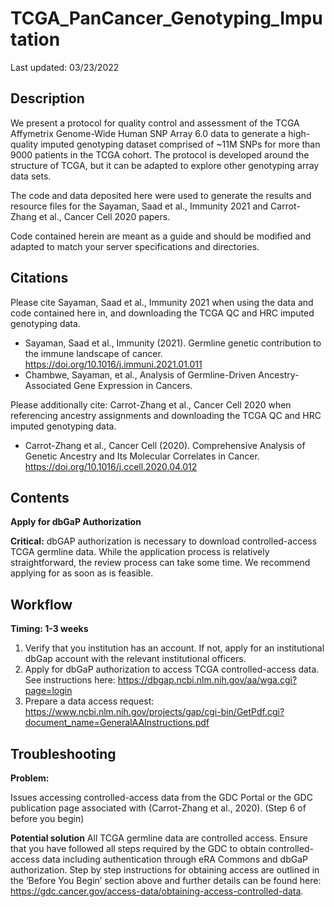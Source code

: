 # TCGA_PanCancer_Genotyping_Imputation

Last updated: 03/23/2022

## Description
We present a protocol for quality control and assessment of the TCGA Affymetrix Genome-Wide Human SNP Array 6.0 data to generate a high-quality imputed genotyping dataset comprised of ~11M SNPs for more than 9000 patients in the TCGA cohort. The protocol is developed around the structure of TCGA, but it can be adapted to explore other genotyping array data sets.

The code and data deposited here were used to generate the results and resource files for the Sayaman, Saad et al., Immunity 2021 and Carrot-Zhang et al., Cancer Cell 2020 papers.

Code contained herein are meant as a guide and should be modified and adapted to match your server specifications and directories.


## Citations
Please cite Sayaman, Saad et al., Immunity 2021 when using the data and code contained here in, and downloading the TCGA QC and HRC imputed genotyping data. 
* Sayaman, Saad et al., Immunity (2021). Germline genetic contribution to the immune landscape of cancer. https://doi.org/10.1016/j.immuni.2021.01.011
* Chambwe, Sayaman, et al., Analysis of Germline-Driven Ancestry-Associated Gene Expression in Cancers.

Please additionally cite: Carrot-Zhang et al., Cancer Cell 2020 when referencing ancestry assignments and downloading the TCGA QC and HRC imputed genotyping data.
* Carrot-Zhang et al., Cancer Cell (2020). Comprehensive Analysis of Genetic Ancestry and Its Molecular Correlates in Cancer. https://doi.org/10.1016/j.ccell.2020.04.012


## Contents
**Apply for dbGaP Authorization**

**Critical:** dbGAP authorization is necessary to download controlled-access TCGA germline data. While the application process is relatively straightforward, the review process can take some time. We recommend applying for as soon as is feasible.

 
## Workflow
**Timing: 1-3 weeks**

1.	Verify that you institution has an account. If not, apply for an institutional dbGap account with the relevant institutional officers.  
2.	Apply for dbGaP authorization to access TCGA controlled-access data. See instructions here: https://dbgap.ncbi.nlm.nih.gov/aa/wga.cgi?page=login
3.	Prepare a data access request: https://www.ncbi.nlm.nih.gov/projects/gap/cgi-bin/GetPdf.cgi?document_name=GeneralAAInstructions.pdf


## Troubleshooting

**Problem:** 

Issues accessing controlled-access data from the GDC Portal or the GDC publication page associated with (Carrot-Zhang et al., 2020). (Step 6 of before you begin)

**Potential solution** 
All TCGA germline data are controlled access. Ensure that you have followed all steps required by the GDC to obtain controlled-access data including authentication through eRA Commons and dbGaP authorization. Step by step instructions for obtaining access are outlined in the ‘Before You Begin’ section above and further details can be found here: https://gdc.cancer.gov/access-data/obtaining-access-controlled-data.


